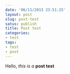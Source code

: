 ```yaml
---
date: '06/11/2013 23:51:25'
layout: post
slug: post-test
satus: publish
title: Post test
categories:
- test
tags:
- test
- post
---
```


Hello, *this is a* **post test**